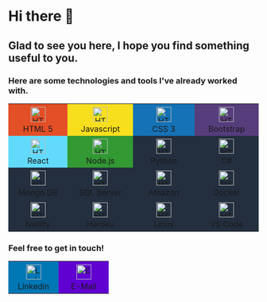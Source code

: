 # Hi there 👋 
## Glad to see you here, I hope you find something useful to you. 
### Here are some technologies and tools I've already worked with.
<table style="text-align:center;">
  <tr> 
      <td style="background: #E34F26" width="150" align="center">          
          <div><img src="https://simpleicons.org/icons/html5.svg" width="30" alt="HTML" style="vertical-align:center; margin:4px"/></div>
          <div>HTML 5</div>                   
      </td>
      <td style="background: #F7DF1E" width="150" align="center">
          <div><img src="https://simpleicons.org/icons/javascript.svg" width="30" alt="HTML" style="vertical-align:center; margin:4px"/></div>
          <div>Javascript</div>
      </td>
      <td style="background: #1572B6" width="150" align="center">
          <div><img src="https://simpleicons.org/icons/css3.svg" width="30" alt="HTML" style="vertical-align:center; margin:4px"/></div>
          <div>CSS 3</div>
      </td>
      <td style="background: #563D7C" width="150" align="center">
          <div><img src="https://simpleicons.org/icons/bootstrap.svg" width="30" alt="HTML" style="vertical-align:center; margin:4px"/></div>
          <div>Bootstrap</div>
      </td>
  </tr>
  <tr>
      <td style="background: #61DAFB" width="150" align="center">
          <div><img src="https://simpleicons.org/icons/react.svg" width="30" alt="HTML" style="vertical-align:center; margin:4px"/></div>
          <div>React</div>
      </td>      
      <td style="background: #339933" width="150" align="center">
          <div><img src="https://simpleicons.org/icons/nodedotjs.svg" width="30" alt="HTML" style="vertical-align:center; margin:4px"/></div>
          <div>Node.js</div>
      </td>
      <td style="background: #232F3E" width="150" align="center">
          <div><img src="https://simpleicons.org/icons/python.svg" width="30" alt="HTML" style="vertical-align:center; margin:4px"/></div>
          <div>Python</div>
      </td> 
      <td style="background: #232F3E" width="150" align="center">
          <div><img src="https://simpleicons.org/icons/csharp.svg" width="30" alt="HTML" style="vertical-align:center; margin:4px"/></div>
          <div>C#</div>
      </td>  
  </tr>
  <tr>
      <td style="background: #232F3E" width="150" align="center">
          <div><img src="https://simpleicons.org/icons/mongodb.svg" width="30" alt="HTML" style="vertical-align:center; margin:4px"/></div>          
          <div>Mongo DB</div>
      </td>
      <td style="background: #232F3E" width="150" align="center">
          <div><img src="https://simpleicons.org/icons/microsoftsqlserver.svg" width="30" alt="HTML" style="vertical-align:center; margin:4px"/></div>          
          <div>SQL Server</div>
      </td>
      <td style="background: #232F3E" width="150" align="center">
          <div><img src="https://simpleicons.org/icons/amazonaws.svg" width="30" alt="HTML" style="vertical-align:center; margin:4px"/></div>          
          <div>Amazon</div>
      </td>
      <td style="background: #232F3E" width="150" align="center">
          <div><img src="https://simpleicons.org/icons/docker.svg" width="30" alt="HTML" style="vertical-align:center; margin:4px"/></div>
          <div>Docker</div>
      </td>
  </tr>
  <tr>
      <td style="background: #232F3E" width="150" align="center">
          <div><img src="https://simpleicons.org/icons/netlify.svg" width="30" alt="HTML" style="vertical-align:center; margin:4px"/></div>
          <div>Netlify</div>
      </td>
      <td style="background: #232F3E" width="150" align="center">
          <div><img src="https://simpleicons.org/icons/heroku.svg" width="30" alt="HTML" style="vertical-align:center; margin:4px"/></div>          
          <div>Heroku</div>
      </td>
      <td style="background: #232F3E" width="150" align="center">
          <div><img src="https://simpleicons.org/icons/linux.svg" width="30" alt="HTML" style="vertical-align:center; margin:4px"/></div>
          <div>Linux</div>
      </td>
      <td style="background: #232F3E" width="150" align="center">
          <div><img src="https://simpleicons.org/icons/visualstudiocode.svg" width="30" alt="HTML" style="vertical-align:center; margin:4px"/></div>
          <div>VS Code</div>
      </td>
  </tr>
</table>
<!--
- 👯 I’m looking to collaborate on new projects.
-->

### Feel free to get in touch!

<table style="text-align:center;">
  <tr> 
      <td style="background: #0077B5" width="85" align="center">
          <div>
            <a href="https://www.linkedin.com/in/alvaro-raposo/">
              <img alt="Linkedin" width="30px" src="https://simpleicons.org/icons/linkedin.svg" style="vertical-align:center; margin:4px" />
            </a> 
          </div>
          <div>Linkedin</div>   
      </td>
      <td style="background: #6001D2" width="85" align="center">          
          <div>
            <a href="mailto:alvaroraposo@yahoo.com.br">
              <img alt="E-Mail" width="30px" src="https://simpleicons.org/icons/yahoo.svg" style="vertical-align:center; margin:4px"/>
            </a>
          </div>
          <div>E-Mail</div>   
      </td>
  </tr>
</table>

<!--
**alvaroraposo/alvaroraposo** is a ✨ _special_ ✨ repository because its `README.md` (this file) appears on your GitHub profile.

Here are some ideas to get you started:

- 🔭 I’m currently working on ...
- 🌱 I’m currently learning ...
- 👯 I’m looking to collaborate on ...
- 🤔 I’m looking for help with ...
- 💬 Ask me about ...
- 📫 How to reach me: ...
- 😄 Pronouns: ...
- ⚡ Fun fact: ...
-->

